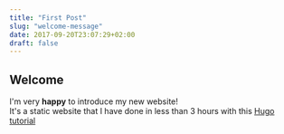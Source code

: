 ```yaml
---
title: "First Post"
slug: "welcome-message"
date: 2017-09-20T23:07:29+02:00
draft: false
---
```


## Welcome

I'm very __happy__ to introduce my new website!  
It's a static website that I have done in less than 3 hours with this [Hugo tutorial](https://fillmem.com/post/self-hosted-fast-secured-and-free-static-site/)
